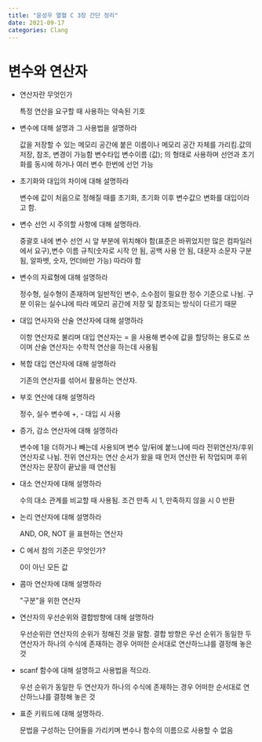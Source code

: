```yaml
---
title: "윤성우 열혈 C 3장 간단 정리"
date: 2021-09-17
categories: Clang
---
```


# 변수와 연산자

- 연산자란 무엇인가

  특정 연산을 요구할 때 사용하는 약속된 기호

- 변수에 대해 설명과 그 사용법을 설명하라

  값을 저장할 수 있는 메모리 공간에 붙은 이름이나 메모리 공간 자체를 가리킴.값의 저장, 참조, 변경이 가능함 변수타입 변수이름 (값); 의 형태로 사용하며 선언과 초기화를 동시에 하거나 여러 변수 한번에 선언 가능

- 초기화와 대입의 차이에 대해 설명하라

  변수에 값이 처음으로 정해질 때를 초기화, 초기화 이후 변수값으 변화를 대입이라고 함.

- 변수 선언 시 주의할 사항에 대해 설명하라.

  중괄호 내에 변수 선언 시 앞 부분에 위치해야 함(표준은 바뀌었지만 많은 컴파일러에서 요구),변수 이름 규칙(숫자로 시작 안 됨, 공백 사용 안 됨, 대문자 소문자 구분됨, 알파벳, 숫자, 언더바만 가능) 따라야 함

- 변수의 자료형에 대해 설명하라

  정수형, 실수형이 존재하며 일반적인 변수, 소수점이 필요한 정수 기준으로 나뉨. 구분 이유는 실수냐에 따라 메모리 공간에 저장 및 참조되는 방식이 다르기 때문

- 대입 연사자와 산술 연산자에 대해 설명하라

  이항 연산자로 불리며 대입 연산자는 = 을 사용해 변수에 값을 할당하는 용도로 쓰이며 산술 연산자는 수학적 연산을 하는데 사용됨

- 복합 대입 연산자에 대해 설명하라

  기존의 연산자를 섞어서 활용하는 연산자.

- 부호 연산에 대해 설명하라

  정수, 실수 변수에 +, - 대입 시 사용

- 증가, 감소 연산자에 대해 설명하라

  변수에 1을 더하거나 빼는데 사용되며 변수 앞/뒤에 붙느냐에 따라 전위연산자/후위연산자로 나뉨. 전위 연산자는 연산 순서가 왔을 때 먼저 연산한 뒤 작업되며 후위 연산자는 문장이 끝났을 때 연산됨

- 대소 연산자에 대해 설명하라

  수의 대소 관계를 비교할 때 사용됨. 조건 만족 시 1, 만족하지 않을 시 0 반환

- 논리 연산자에 대해 설명하라

  AND, OR, NOT 을 표현하는 연산자

- C 에서 참의 기준은 무엇인가?

  0이 아닌 모든 값

- 콤마 연산자에 대해 설명하라

  "구분"을 위한 연산자

- 연산자의 우선순위와 결합방향에 대해 설명하라

  우선순위란 연산자의 순위가 정해진 것을 말함. 결합 방향은 우선 순위가 동일한 두 연산자가 하나의 수식에 존재하는 경우 어떠한 순서대로 연산하느냐를 결정해 놓은 것

- scanf 함수에 대해 설명하고 사용법을 적으라.

  우선 순위가 동일한 두 연산자가 하나의 수식에 존재하는 경우 어떠한 순서대로 연산하느냐를 결정해 놓은 것

- 표준 키워드에 대해 설명하라.

  문법을 구성하는 단어들을 가리키며 변수나 함수의 이름으로 사용할 수 없음
